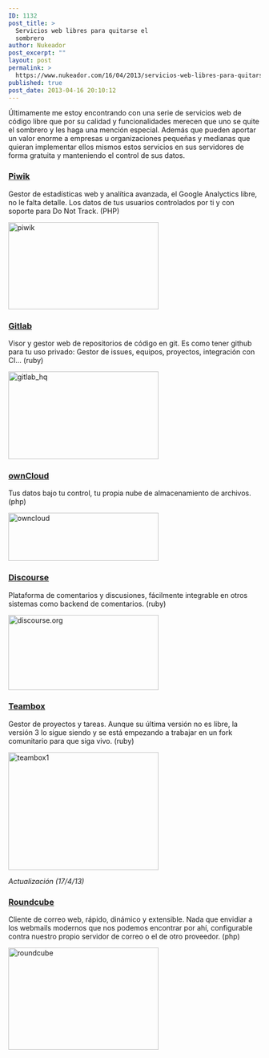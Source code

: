 ```yaml
---
ID: 1132
post_title: >
  Servicios web libres para quitarse el
  sombrero
author: Nukeador
post_excerpt: ""
layout: post
permalink: >
  https://www.nukeador.com/16/04/2013/servicios-web-libres-para-quitarse-el-sombrero/
published: true
post_date: 2013-04-16 20:10:12
---
```

Últimamente me estoy encontrando con una serie de servicios web de código libre que por su calidad y funcionalidades merecen que uno se quite el sombrero y les haga una mención especial. Además que pueden aportar un valor enorme a empresas u organizaciones pequeñas y medianas que quieran implementar ellos mismos estos servicios en sus servidores de forma gratuita y manteniendo el control de sus datos.
<h3><strong><a href="http://es.piwik.org/">Piwik</a></strong></h3>
Gestor de estadísticas web y analítica avanzada, el Google Analyctics libre, no le falta detalle. Los datos de tus usuarios controlados por ti y con soporte para Do Not Track. (PHP)

<a href="http://www.nukeador.com/wp-content/uploads/2013/04/piwik.png"><img class="aligncenter size-medium wp-image-1134" alt="piwik" src="http://www.nukeador.com/wp-content/uploads/2013/04/piwik-300x174.png" width="300" height="174" /></a>
<h3><strong><a href="http://gitlab.org/">Gitlab</a></strong></h3>
Visor y gestor web de repositorios de código en git. Es como tener github para tu uso privado: Gestor de issues, equipos, proyectos, integración con CI... (ruby)

<a href="http://www.nukeador.com/wp-content/uploads/2013/04/gitlab_hq.png"><img class="aligncenter size-medium wp-image-1135" alt="gitlab_hq" src="http://www.nukeador.com/wp-content/uploads/2013/04/gitlab_hq-300x175.png" width="300" height="175" /></a>
<h3><a href="https://owncloud.org/"><strong>ownCloud</strong></a></h3>
Tus datos bajo tu control, tu propia nube de almacenamiento de archivos. (php)

<a href="http://www.nukeador.com/wp-content/uploads/2013/04/owncloud.png"><img class="aligncenter size-medium wp-image-1140" alt="owncloud" src="http://www.nukeador.com/wp-content/uploads/2013/04/owncloud-300x96.png" width="300" height="96" /></a>
<h3><strong><a href="http://www.discourse.org/">Discourse</a></strong></h3>
Plataforma de comentarios y discusiones, fácilmente integrable en otros sistemas como backend de comentarios. (ruby)

<a href="http://www.nukeador.com/wp-content/uploads/2013/04/discourse.org_.png"><img class="aligncenter size-medium wp-image-1136" alt="discourse.org" src="http://www.nukeador.com/wp-content/uploads/2013/04/discourse.org_-300x150.png" width="300" height="150" /></a>
<h3><strong><a href="https://github.com/cvut/teambox">Teambox</a></strong></h3>
Gestor de proyectos y tareas. Aunque su última versión no es libre, la versión 3 lo sigue siendo y se está empezando a trabajar en un fork comunitario para que siga vivo. (ruby)

<a href="http://www.nukeador.com/wp-content/uploads/2013/04/teambox1.png"><img class="aligncenter size-medium wp-image-1124" alt="teambox1" src="http://www.nukeador.com/wp-content/uploads/2013/04/teambox1-300x235.png" width="300" height="235" /></a>

<em>Actualización (17/4/13)</em>
<h3><strong><a href="http://roundcube.net/">Roundcube</a></strong></h3>
Cliente de correo web, rápido, dinámico y extensible. Nada que envidiar a los webmails modernos que nos podemos encontrar por ahí, configurable contra nuestro propio servidor de correo o el de otro proveedor. (php)

<a href="http://www.nukeador.com/wp-content/uploads/2013/04/roundcube.png"><img class="aligncenter size-medium wp-image-1150" alt="roundcube" src="http://www.nukeador.com/wp-content/uploads/2013/04/roundcube-300x204.png" width="300" height="204" /></a>